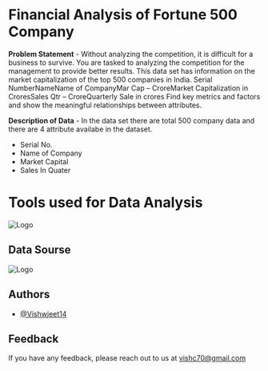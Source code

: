 
# Financial Analysis of Fortune 500 Company

**Problem Statement** - Without analyzing the competition, it is difficult for a business to survive. You are tasked to analyzing the competition for the management to provide better results. This data set has information on the market capitalization of the top 500 companies in India. Serial NumberNameName of CompanyMar Cap – CroreMarket Capitalization in CroresSales Qtr – CroreQuarterly Sale in crores Find key metrics and factors and show the meaningful relationships between attributes.

**Description of Data** - In the data set there are total 500 company data and there are 4 attribute availabe in the dataset.

* Serial No.
* Name of Company
* Market Capital
* Sales In Quater
# **Tools used for Data Analysis**

![Logo](https://www.pei.com/wp-content/uploads/2016/08/maxresdefaultreduced.jpg)

##  Data Sourse

![Logo](https://logowik.com/content/uploads/images/csv-file-format8052.jpg)

## Authors

- [@Vishwjeet14](https://github.com/vishwjeet14)


## Feedback

If you have any feedback, please reach out to us at vishc70@gmail.com

